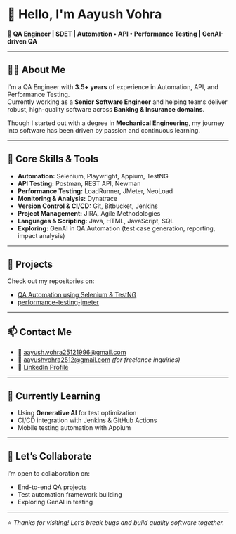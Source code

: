 # 👋 Hello, I'm Aayush Vohra

🎯 **QA Engineer | SDET | Automation • API • Performance Testing | GenAI-driven QA**

---

## 🧑‍💻 About Me

I'm a QA Engineer with **3.5+ years** of experience in Automation, API, and Performance Testing.  
Currently working as a **Senior Software Engineer** and helping teams deliver robust, high-quality software across **Banking & Insurance domains**.

Though I started out with a degree in **Mechanical Engineering**, my journey into software has been driven by passion and continuous learning.

---

## 🔧 Core Skills & Tools

- **Automation:** Selenium, Playwright, Appium, TestNG  
- **API Testing:** Postman, REST API, Newman  
- **Performance Testing:** LoadRunner, JMeter, NeoLoad  
- **Monitoring & Analysis:** Dynatrace  
- **Version Control & CI/CD:** Git, Bitbucket, Jenkins  
- **Project Management:** JIRA, Agile Methodologies  
- **Languages & Scripting:** Java, HTML, JavaScript, SQL  
- **Exploring:** GenAI in QA Automation (test case generation, reporting, impact analysis)

---

## 📂 Projects

Check out my repositories on:
- [QA Automation using Selenium & TestNG](https://github.com/aayushvohra/selenium-testng-framework)
- [performance-testing-jmeter](https://github.com/aayushvohra/performance-testing-jmeter)

---

## 📫 Contact Me

- 📧 aayush.vohra25121996@gmail.com  
- 📧 aayushvohra2512@gmail.com *(for freelance inquiries)*  
- 🔗 [LinkedIn Profile](https://www.linkedin.com/in/aayush-vohra)

---

## 🌱 Currently Learning

- Using **Generative AI** for test optimization
- CI/CD integration with Jenkins & GitHub Actions
- Mobile testing automation with Appium

---

## 🙌 Let’s Collaborate

I’m open to collaboration on:
- End-to-end QA projects
- Test automation framework building
- Exploring GenAI in testing

---

⭐ *Thanks for visiting! Let’s break bugs and build quality software together.*
